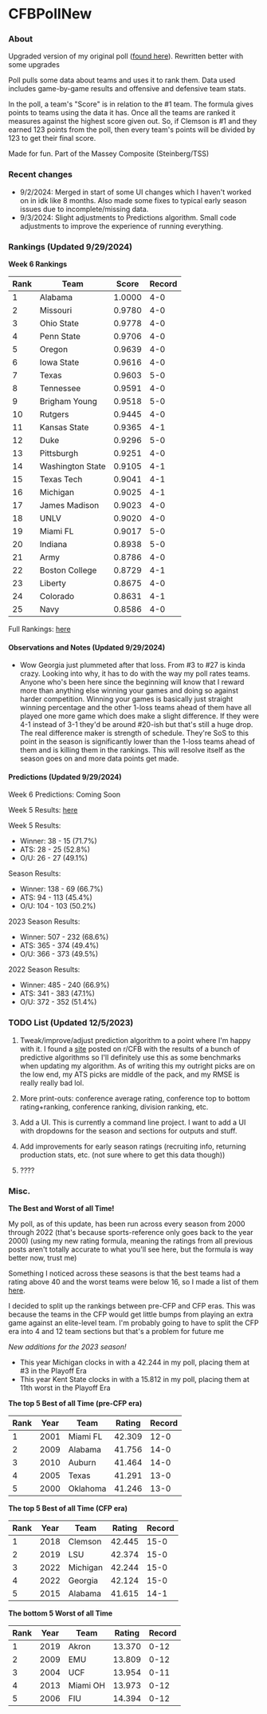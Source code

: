 # CFBPollNew

### About

Upgraded version of my original poll ([found here](https://github.com/taylorleprechaun/CFBPoll)).  Rewritten better with some upgrades

Poll pulls some data about teams and uses it to rank them.  Data used includes game-by-game results and offensive and defensive team stats.

In the poll, a team's "Score" is in relation to the #1 team.  The formula gives points to teams using the data it has.  Once all the teams are ranked it measures against the highest score given out.  So, if Clemson is #1 and they earned 123 points from the poll, then every team's points will be divided by 123 to get their final score.

Made for fun.  Part of the Massey Composite (Steinberg/TSS)

### Recent changes

* 9/2/2024: Merged in start of some UI changes which I haven't worked on in idk like 8 months. Also made some fixes to typical early season issues due to incomplete/missing data.
* 9/3/2024: Slight adjustments to Predictions algorithm. Small code adjustments to improve the experience of running everything.

### Rankings (Updated 9/29/2024)

**Week 6 Rankings**

Rank | Team | Score | Record
---|---|---|---
1 | Alabama | 1.0000 | 4-0
2 | Missouri | 0.9780 | 4-0
3 | Ohio State | 0.9778 | 4-0
4 | Penn State | 0.9706 | 4-0
5 | Oregon | 0.9639 | 4-0
6 | Iowa State | 0.9616 | 4-0
7 | Texas | 0.9603 | 5-0
8 | Tennessee | 0.9591 | 4-0
9 | Brigham Young | 0.9518 | 5-0
10 | Rutgers | 0.9445 | 4-0
11 | Kansas State | 0.9365 | 4-1
12 | Duke | 0.9296 | 5-0
13 | Pittsburgh | 0.9251 | 4-0
14 | Washington State | 0.9105 | 4-1
15 | Texas Tech | 0.9041 | 4-1
16 | Michigan | 0.9025 | 4-1
17 | James Madison | 0.9023 | 4-0
18 | UNLV | 0.9020 | 4-0
19 | Miami FL | 0.9017 | 5-0
20 | Indiana | 0.8938 | 5-0
21 | Army | 0.8786 | 4-0
22 | Boston College | 0.8729 | 4-1
23 | Liberty | 0.8675 | 4-0
24 | Colorado | 0.8631 | 4-1
25 | Navy | 0.8586 | 4-0

Full Rankings: [here](https://github.com/taylorleprechaun/CFBPollNew/blob/main/CFBPoll/PreviousPolls/2024/2024-Week%2006.md)

#### Observations and Notes (Updated 9/29/2024)

* Wow Georgia just plummeted after that loss. From #3 to #27 is kinda crazy. Looking into why, it has to do with the way my poll rates teams. Anyone who's been here since the beginning will know that I reward more than anything else winning your games and doing so against harder competition. Winning your games is basically just straight winning percentage and the other 1-loss teams ahead of them have all played one more game which does make a slight difference. If they were 4-1 instead of 3-1 they'd be around #20-ish but that's still a huge drop. The real difference maker is strength of schedule. They're SoS to this point in the season is significantly lower than the 1-loss teams ahead of them and is killing them in the rankings. This will resolve itself as the season goes on and more data points get made.

#### Predictions (Updated 9/29/2024)

Week 6 Predictions: Coming Soon

Week 5 Results: [here](https://github.com/taylorleprechaun/CFBPollNew/blob/main/CFBPoll/PreviousPolls/2024/Predictions/2024-Week%2005.md)

Week 5 Results:
* Winner: 38 - 15 (71.7%)
* ATS: 28 - 25 (52.8%)
* O/U: 26 - 27 (49.1%)

Season Results:
* Winner: 138 - 69 (66.7%)
* ATS: 94 - 113 (45.4%)
* O/U: 104 - 103 (50.2%)

2023 Season Results:
* Winner: 507 - 232 (68.6%)
* ATS: 365 - 374 (49.4%)
* O/U: 366 - 373 (49.5%)

2022 Season Results:
* Winner: 485 - 240 (66.9%)
* ATS: 341 - 383 (47.1%)
* O/U: 372 - 352 (51.4%)

### TODO List (Updated 12/5/2023)

1. Tweak/improve/adjust prediction algorithm to a point where I'm happy with it. I found a [site](https://www.thepredictiontracker.com/ncaaresults.php) posted on r/CFB with the results of a bunch of predictive algorithms so I'll definitely use this as some benchmarks when updating my algorithm. As of writing this my outright picks are on the low end, my ATS picks are middle of the pack, and my RMSE is really really bad lol.

2. More print-outs: conference average rating, conference top to bottom rating+ranking, conference ranking, division ranking, etc.

3. Add a UI.  This is currently a command line project.  I want to add a UI with dropdowns for the season and sections for outputs and stuff.
	
4. Add improvements for early season ratings (recruiting info, returning production stats, etc. (not sure where to get this data though))

5. ????

### Misc.

**The Best and Worst of all Time!**

My poll, as of this update, has been run across every season from 2000 through 2022 (that's because sports-reference only goes back to the year 2000) (using my new rating formula, meaning the ratings from all previous posts aren't totally accurate to what you'll see here, but the formula is way better now, trust me)

Something I noticed across these seasons is that the best teams had a rating above 40 and the worst teams were below 16, so I made a list of them [here]( https://github.com/taylorleprechaun/CFBPollNew/blob/main/CFBPoll/Resources/BOAT%20and%20WOAT.xlsx).

I decided to split up the rankings between pre-CFP and CFP eras.  This was because the teams in the CFP would get little bumps from playing an extra game against an elite-level team.
I'm probably going to have to split the CFP era into 4 and 12 team sections but that's a problem for future me

*New additions for the 2023 season!*

* This year Michigan clocks in with a 42.244 in my poll, placing them at #3 in the Playoff Era
* This year Kent State clocks in with a 15.812 in my poll, placing them at 11th worst in the Playoff Era

**The top 5 Best of all Time (pre-CFP era)**

Rank | Year | Team | Rating | Record
---|---|---|---|---
1 | 2001 | Miami FL | 42.309 | 12-0
2 | 2009 | Alabama | 41.756 | 14-0
3 | 2010 | Auburn | 41.464 | 14-0
4 | 2005 | Texas | 41.291 | 13-0
5 | 2000 | Oklahoma | 41.246 | 13-0

**The top 5 Best of all Time (CFP era)**

Rank | Year | Team | Rating | Record
---|---|---|---|---
1 | 2018 | Clemson | 42.445 | 15-0
2 | 2019 | LSU | 42.374 | 15-0
3 | 2022 | Michigan | 42.244 | 15-0
4 | 2022 | Georgia | 42.124 | 15-0
5 | 2015 | Alabama | 41.615 | 14-1

**The bottom 5 Worst of all Time**

Rank | Year | Team | Rating | Record
---|---|---|---|---
1 | 2019 | Akron | 13.370 | 0-12
2 | 2009 | EMU | 13.809 | 0-12
3 | 2004 | UCF | 13.954 | 0-11
4 | 2013 | Miami OH | 13.973 | 0-12
5 | 2006 | FIU | 14.394 | 0-12
